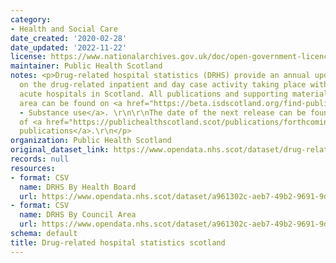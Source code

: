 ```yaml
---
category:
- Health and Social Care
date_created: '2020-02-28'
date_updated: '2022-11-22'
license: https://www.nationalarchives.gov.uk/doc/open-government-licence/version/3/
maintainer: Public Health Scotland
notes: <p>Drug-related hospital statistics (DRHS) provide an annual update to figures
  on the drug-related inpatient and day case activity taking place within general
  acute hospitals in Scotland. All publications and supporting material to this topic
  area can be found on <a href="https://beta.isdscotland.org/find-publications-and-data/lifestyle-and-behaviours/substance-use/">PHS
  - Substance use</a>. \r\n\r\nThe date of the next release can be found on our list
  of <a href="https://publichealthscotland.scot/publications/forthcoming-publications/">forthcoming
  publications</a>.\r\n</p>
organization: Public Health Scotland
original_dataset_link: https://www.opendata.nhs.scot/dataset/drug-related-hospital-statistics-scotland
records: null
resources:
- format: CSV
  name: DRHS By Health Board
  url: https://www.opendata.nhs.scot/dataset/a961302c-aeb7-49b2-9691-9d3da82ca0d9/resource/cdd2e229-9955-4d2a-8c9f-d9bc091a602d/download/drug_related_hospital_stays_healthboard2021-22.csv
- format: CSV
  name: DRHS By Council Area
  url: https://www.opendata.nhs.scot/dataset/a961302c-aeb7-49b2-9691-9d3da82ca0d9/resource/46f9d70b-8517-4af3-b65e-dbcd13dfa388/download/drug_related_hospital_stays_council_2021-22.csv
schema: default
title: Drug-related hospital statistics scotland
---
```

